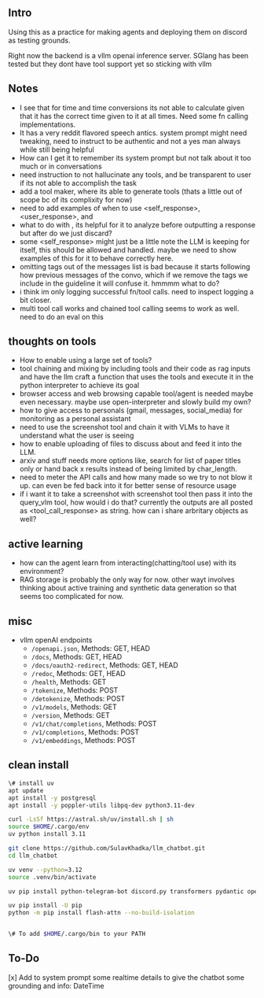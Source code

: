 Intro
---
Using this as a practice for making agents and deploying them on discord as testing grounds.

Right now the backend is a vllm openai inference server. SGlang has been tested but they dont have tool support yet so sticking with vllm


Notes
---
- I see that for time and time conversions its not able to calculate given that it has the correct time given to it at all times. Need some fn calling implementations.
- It has a very reddit flavored speech antics. system prompt might need tweaking, need to instruct to be authentic and not a yes man always while still being helpful
- How can I get it to remember its system prompt but not talk about it too much or in conversations
- need instruction to not hallucinate any tools, and be transparent to user if its not able to accomplish the task
- add a tool maker, where its able to generate tools (thats a little out of scope bc of its complixity for now)
- need to add examples of when to use <self_response>, <user_response>, and <plan>
- what to do with <thoughts>, its helpful for it to analyze before outputting a response but after do we just discard?
- some <self_response> might just be a little note the LLM is keeping for itself, this should be allowed and handled. maybe we need to show examples of this for it to behave correctly here.
- omitting tags out of the messages list is bad because it starts following how previous messages of the convo, which if we remove the tags we include in the guideline it will confuse it. hmmmm what to do?
- i think im only logging successful fn/tool calls. need to inspect logging a bit closer.
- multi tool call works and chained tool calling seems to work as well. need to do an eval on this

thoughts on tools
---
- How to enable using a large set of tools?
- tool chaining and mixing by including tools and their code as rag inputs and have the llm craft a function that uses the tools and execute it in the python interpreter to achieve its goal
- browser access and web browsing capable tool/agent is needed maybe even necessary. maybe use open-interpreter and slowly build my own?
- how to give access to personals (gmail, messages, social_media) for monitoring as a personal assistant
- need to use the screenshot tool and chain it with VLMs to have it understand what the user is seeing
- how to enable uploading of files to discuss about and feed it into the LLM.
- arxiv and stuff needs more options like, search for list of paper titles only or hand back x results instead of being limited by char_length.
- need to meter the API calls and how many made so we try to not blow it up. can even be fed back into it for better sense of resource usage
- if i want it to take a screenshot with screenshot tool then pass it into the query_vlm tool, how would i do that? currently the outputs are all posted as <tool_call_response> as string. how can i share arbritary objects as well?

active learning
---
- how can the agent learn from interacting(chatting/tool use) with its environment?
- RAG storage is probably the only way for now. other wayt involves thinking about active training and synthetic data generation so that seems too complicated for now.

misc
---
- vllm openAI endpoints
    - `/openapi.json`, Methods: GET, HEAD
    - `/docs`, Methods: GET, HEAD
    - `/docs/oauth2-redirect`, Methods: GET, HEAD
    - `/redoc`, Methods: GET, HEAD
    - `/health`, Methods: GET
    - `/tokenize`, Methods: POST
    - `/detokenize`, Methods: POST
    - `/v1/models`, Methods: GET
    - `/version`, Methods: GET
    - `/v1/chat/completions`, Methods: POST
    - `/v1/completions`, Methods: POST
    - `/v1/embeddings`, Methods: POST

clean install
---
```bash
\# install uv
apt update
apt install -y postgresql
apt install -y poppler-utils libpq-dev python3.11-dev

curl -LsSf https://astral.sh/uv/install.sh | sh
source $HOME/.cargo/env
uv python install 3.11

git clone https://github.com/SulavKhadka/llm_chatbot.git
cd llm_chatbot

uv venv --python=3.12
source .venv/bin/activate

uv pip install python-telegram-bot discord.py transformers pydantic openai loguru logfire llama-index geopy huggingface-hub mss langchain ipykernel ipywidgets nvitop torchvision pdf2image qwen-vl-utils torch psutil psycopg2 psycopg2-binary langchain-community "wikibase-rest-api-client<0.2" mediawikiapi arxiv

uv pip install -U pip
python -m pip install flash-attn --no-build-isolation


\# To add $HOME/.cargo/bin to your PATH
```

To-Do
---
[x] Add to system prompt some realtime details to give the chatbot some grounding and info: DateTime
